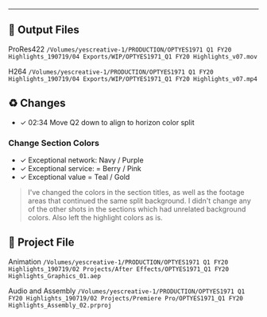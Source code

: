 <hr>

## 🚀 Output Files

ProRes422
`/Volumes/yescreative-1/PRODUCTION/OPTYES1971 Q1 FY20 Highlights_190719/04 Exports/WIP/OPTYES1971_Q1 FY20 Highlights_v07.mov`

H264
`/Volumes/yescreative-1/PRODUCTION/OPTYES1971 Q1 FY20 Highlights_190719/04 Exports/WIP/OPTYES1971_Q1 FY20 Highlights_v07.mp4`

## ♻️ Changes

- ✓ 02:34 Move Q2 down to align to horizon color split

### Change Section Colors

- ✓ Exceptional network: Navy / Purple
- ✓ Exceptional service: = Berry / Pink
- ✓ Exceptional value = Teal / Gold

> I've changed the colors in the section titles, as well as the footage areas that continued the same split background. I didn't change any of the other shots in the sections which had unrelated background colors. Also left the highlight colors as is.

## 📝 Project File

Animation
`/Volumes/yescreative-1/PRODUCTION/OPTYES1971 Q1 FY20 Highlights_190719/02 Projects/After Effects/OPTYES1971_Q1 FY20 Highlights_Graphics_01.aep`

Audio and Assembly
`/Volumes/yescreative-1/PRODUCTION/OPTYES1971 Q1 FY20 Highlights_190719/02 Projects/Premiere Pro/OPTYES1971_Q1 FY20 Highlights_Assembly_02.prproj`
